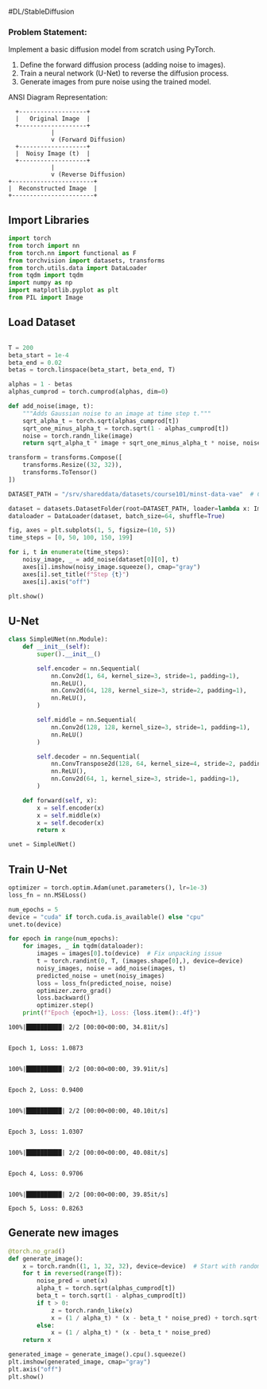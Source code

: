 #DL/StableDiffusion 

### **Problem Statement**:
Implement a basic diffusion model from scratch using PyTorch.
1. Define the forward diffusion process (adding noise to images).
2. Train a neural network (U-Net) to reverse the diffusion process.
3. Generate images from pure noise using the trained model.

ANSI Diagram Representation:
```
  +-------------------+
  |   Original Image  |
  +-------------------+
            |
            v (Forward Diffusion)
  +-------------------+
  |  Noisy Image (t)  |
  +-------------------+
            |
            v (Reverse Diffusion)
+-----------------------+
|  Reconstructed Image  |
+-----------------------+
```

## Import Libraries

```python
import torch
from torch import nn
from torch.nn import functional as F
from torchvision import datasets, transforms
from torch.utils.data import DataLoader
from tqdm import tqdm
import numpy as np
import matplotlib.pyplot as plt
from PIL import Image
```

## Load Dataset

```python

T = 200  
beta_start = 1e-4
beta_end = 0.02
betas = torch.linspace(beta_start, beta_end, T)  

alphas = 1 - betas
alphas_cumprod = torch.cumprod(alphas, dim=0)  

def add_noise(image, t):
    """Adds Gaussian noise to an image at time step t."""
    sqrt_alpha_t = torch.sqrt(alphas_cumprod[t])
    sqrt_one_minus_alpha_t = torch.sqrt(1 - alphas_cumprod[t])
    noise = torch.randn_like(image)
    return sqrt_alpha_t * image + sqrt_one_minus_alpha_t * noise, noise

transform = transforms.Compose([
    transforms.Resize((32, 32)),
    transforms.ToTensor()
])

DATASET_PATH = "/srv/shareddata/datasets/course101/minst-data-vae"  # Change this path to your local MNIST dataset

dataset = datasets.DatasetFolder(root=DATASET_PATH, loader=lambda x: Image.open(x).convert("L"), extensions=('png', 'jpg', 'jpeg'), transform=transform)
dataloader = DataLoader(dataset, batch_size=64, shuffle=True)

fig, axes = plt.subplots(1, 5, figsize=(10, 5))
time_steps = [0, 50, 100, 150, 199]

for i, t in enumerate(time_steps):
    noisy_image, _ = add_noise(dataset[0][0], t)
    axes[i].imshow(noisy_image.squeeze(), cmap="gray")
    axes[i].set_title(f"Step {t}")
    axes[i].axis("off")

plt.show()
```

## U-Net

```python
class SimpleUNet(nn.Module):
    def __init__(self):
        super().__init__()

        self.encoder = nn.Sequential(
            nn.Conv2d(1, 64, kernel_size=3, stride=1, padding=1),
            nn.ReLU(),
            nn.Conv2d(64, 128, kernel_size=3, stride=2, padding=1),
            nn.ReLU(),
        )

        self.middle = nn.Sequential(
            nn.Conv2d(128, 128, kernel_size=3, stride=1, padding=1),
            nn.ReLU()
        )

        self.decoder = nn.Sequential(
            nn.ConvTranspose2d(128, 64, kernel_size=4, stride=2, padding=1),
            nn.ReLU(),
            nn.Conv2d(64, 1, kernel_size=3, stride=1, padding=1),
        )

    def forward(self, x):
        x = self.encoder(x)
        x = self.middle(x)
        x = self.decoder(x)
        return x

unet = SimpleUNet()
```

## Train U-Net

```python
optimizer = torch.optim.Adam(unet.parameters(), lr=1e-3)
loss_fn = nn.MSELoss()

num_epochs = 5
device = "cuda" if torch.cuda.is_available() else "cpu"
unet.to(device)

for epoch in range(num_epochs):
    for images, _ in tqdm(dataloader):
        images = images[0].to(device)  # Fix unpacking issue
        t = torch.randint(0, T, (images.shape[0],), device=device)
        noisy_images, noise = add_noise(images, t)
        predicted_noise = unet(noisy_images)
        loss = loss_fn(predicted_noise, noise)
        optimizer.zero_grad()
        loss.backward()
        optimizer.step()
    print(f"Epoch {epoch+1}, Loss: {loss.item():.4f}")
```

    100%|██████████| 2/2 [00:00<00:00, 34.81it/s]


    Epoch 1, Loss: 1.0873


    100%|██████████| 2/2 [00:00<00:00, 39.91it/s]


    Epoch 2, Loss: 0.9400


    100%|██████████| 2/2 [00:00<00:00, 40.10it/s]


    Epoch 3, Loss: 1.0307


    100%|██████████| 2/2 [00:00<00:00, 40.08it/s]


    Epoch 4, Loss: 0.9706


    100%|██████████| 2/2 [00:00<00:00, 39.85it/s]

    Epoch 5, Loss: 0.8263

## Generate new images

```python
@torch.no_grad()
def generate_image():
    x = torch.randn((1, 1, 32, 32), device=device)  # Start with random noise
    for t in reversed(range(T)):
        noise_pred = unet(x)
        alpha_t = torch.sqrt(alphas_cumprod[t])
        beta_t = torch.sqrt(1 - alphas_cumprod[t])
        if t > 0:
            z = torch.randn_like(x)
            x = (1 / alpha_t) * (x - beta_t * noise_pred) + torch.sqrt(betas[t]) * z
        else:
            x = (1 / alpha_t) * (x - beta_t * noise_pred)
    return x

generated_image = generate_image().cpu().squeeze()
plt.imshow(generated_image, cmap="gray")
plt.axis("off")
plt.show()
```


